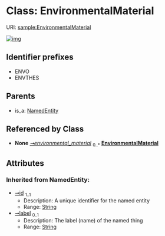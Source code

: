 
# Class: EnvironmentalMaterial




URI: [sample:EnvironmentalMaterial](http://w3id.org/ontogpt/environmental-sample/EnvironmentalMaterial)


[![img](https://yuml.me/diagram/nofunky;dir:TB/class/[NamedEntity],[Study]-%20environmental_material%200..*>[EnvironmentalMaterial&#124;id(i):string;label(i):string%20%3F],[NamedEntity]^-[EnvironmentalMaterial],[Study])](https://yuml.me/diagram/nofunky;dir:TB/class/[NamedEntity],[Study]-%20environmental_material%200..*>[EnvironmentalMaterial&#124;id(i):string;label(i):string%20%3F],[NamedEntity]^-[EnvironmentalMaterial],[Study])

## Identifier prefixes

 * ENVO
 * ENVTHES

## Parents

 *  is_a: [NamedEntity](NamedEntity.md)

## Referenced by Class

 *  **None** *[➞environmental_material](study__environmental_material.md)*  <sub>0..\*</sub>  **[EnvironmentalMaterial](EnvironmentalMaterial.md)**

## Attributes


### Inherited from NamedEntity:

 * [➞id](namedEntity__id.md)  <sub>1..1</sub>
     * Description: A unique identifier for the named entity
     * Range: [String](types/String.md)
 * [➞label](namedEntity__label.md)  <sub>0..1</sub>
     * Description: The label (name) of the named thing
     * Range: [String](types/String.md)
